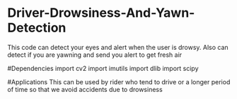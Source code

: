 # Driver-Drowsiness-And-Yawn-Detection
This code can detect your eyes and alert when the user is drowsy. Also can detect if you are yawning and send you alert to get fresh air

#Dependencies
     import cv2
    import imutils
    import dlib
    import scipy

#Applications
This can be used by rider who tend to drive or a longer period of time so that we avoid accidents due to drowsiness
